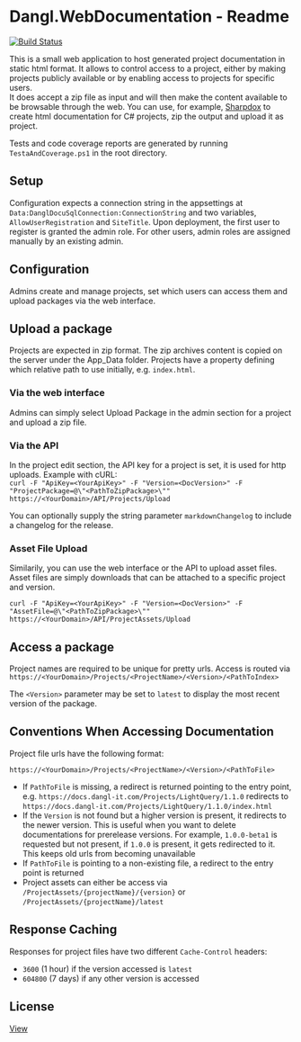 # Dangl.WebDocumentation - Readme
[![Build Status](https://jenkins.dangl.me/buildStatus/icon?job=WebDocu/master)](https://jenkins.dangl.me/job/WebDocu/job/master/)


This is a small web application to host generated project documentation in static html format. It allows to control access to a project, either by making projects publicly available or by enabling access to projects for specific users.  
It does accept a zip file as input and will then make the content available to be browsable through the web. You can use, for example, [Sharpdox](https://github.com/Geaz/sharpDox) to create html documentation for C# projects, zip the output and upload it as project.

Tests and code coverage reports are generated by running `TestaAndCoverage.ps1` in the root directory.

## Setup

Configuration expects a connection string in the appsettings at `Data:DanglDocuSqlConnection:ConnectionString` and two variables, `AllowUserRegistration` and `SiteTitle`. Upon deployment, the first user to register is granted the admin role. For other users, admin roles are assigned manually by an existing admin.

## Configuration

Admins create and manage projects, set which users can access them and upload packages via the web interface. 

## Upload a package

Projects are expected in zip format. The zip archives content is copied on the server under the App_Data folder. Projects have a property defining which relative path to use initially, e.g. `index.html`.

### Via the web interface
Admins can simply select Upload Package in the admin section for a project and upload a zip file.

### Via the API
In the project edit section, the API key for a project is set, it is used for http uploads.
Example with cURL:  
`curl -F "ApiKey=<YourApiKey>" -F "Version=<DocVersion>" -F "ProjectPackage=@\"<PathToZipPackage>\"" https://<YourDomain>/API/Projects/Upload`

You can optionally supply the string parameter `markdownChangelog` to include a changelog for the release.

### Asset File Upload

Similarily, you can use the web interface or the API to upload asset files. Asset files are simply downloads that can be attached to a specific project and version.

`curl -F "ApiKey=<YourApiKey>" -F "Version=<DocVersion>" -F "AssetFile=@\"<PathToZipPackage>\"" https://<YourDomain>/API/ProjectAssets/Upload`

## Access a package

Project names are required to be unique for pretty urls. Access is routed via `https://<YourDomain>/Projects/<ProjectName>/<Version>/<PathToIndex>`

The `<Version>` parameter may be set to `latest` to display the most recent version of the package.

## Conventions When Accessing Documentation

Project file urls have the following format:

    https://<YourDomain>/Projects/<ProjectName>/<Version>/<PathToFile>

  * If `PathToFile` is missing, a redirect is returned pointing to the entry point, e.g.
    `https://docs.dangl-it.com/Projects/LightQuery/1.1.0` redirects to `https://docs.dangl-it.com/Projects/LightQuery/1.1.0/index.html`
  * If the `Version` is not found but a higher version is present, it redirects to the newer version. This is useful when you want to delete documentations
    for prerelease versions. For example, `1.0.0-beta1` is requested but not present, if `1.0.0` is present, it gets redirected to it. This keeps old urls
    from becoming unavailable
  * If `PathToFile` is pointing to a non-existing file, a redirect to the entry point is returned
  * Project assets can either be access via `/ProjectAssets/{projectName}/{version}` or `/ProjectAssets/{projectName}/latest`

## Response Caching

Responses for project files have two different `Cache-Control` headers:
* `3600` (1 hour) if the version accessed is `latest`
* `604800` (7 days) if any other version is accessed

## License

[View](License.md)
